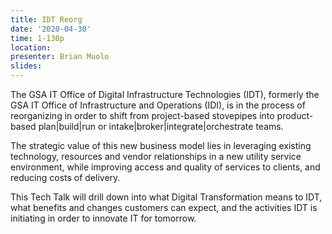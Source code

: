 ```yaml
---
title: IDT Reorg
date: '2020-04-30'
time: 1-130p
location:
presenter: Brian Muolo
slides:
---
```


The GSA IT Office of Digital Infrastructure Technologies (IDT), formerly the GSA IT Office of Infrastructure and Operations (IDI), is in the process of reorganizing in order to shift from project-based stovepipes into product-based plan|build|run or intake|broker|integrate|orchestrate teams.



The strategic value of this new business model lies in leveraging existing technology, resources and vendor relationships in a new utility service environment, while improving access and quality of services to clients, and reducing costs of delivery.



This Tech Talk will drill down into what Digital Transformation means to IDT, what benefits and changes customers can expect, and the activities IDT is initiating in order to innovate IT for tomorrow.

